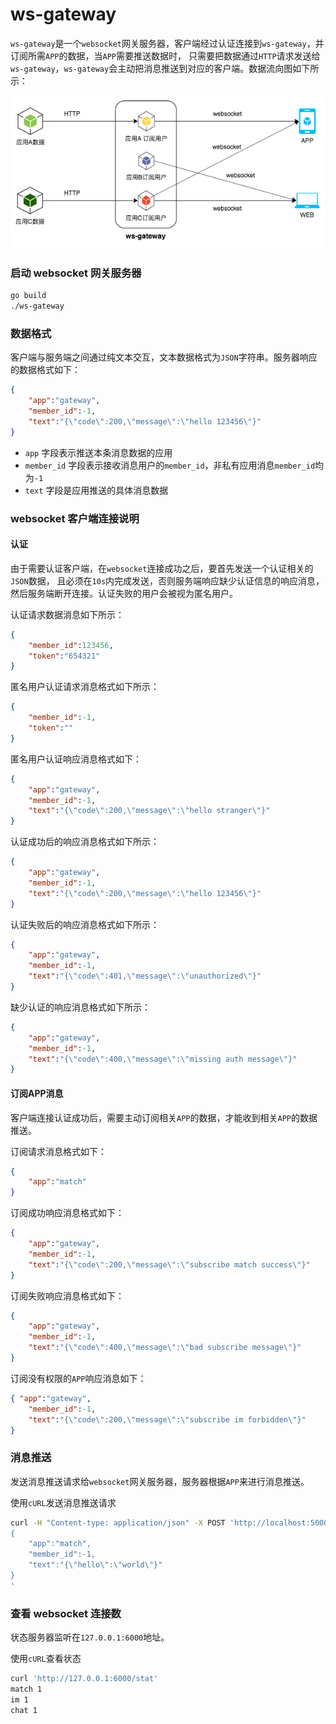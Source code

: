 # ws-gateway
`ws-gateway`是一个`websocket`网关服务器，客户端经过认证连接到`ws-gateway`，并订阅所需`APP`的数据，当`APP`需要推送数据时，
只需要把数据通过`HTTP`请求发送给`ws-gateway`，`ws-gateway`会主动把消息推送到对应的客户端。数据流向图如下所示：

![ws-gateway 数据流向图](ws-gateway.png)


### 启动 websocket 网关服务器
```sh
go build
./ws-gateway
```

### 数据格式
客户端与服务端之间通过纯文本交互，文本数据格式为`JSON`字符串。服务器响应的数据格式如下：
```json
{
    "app":"gateway",
    "member_id":-1,
    "text":"{\"code\":200,\"message\":\"hello 123456\"}"
}
```

- `app` 字段表示推送本条消息数据的应用
- `member_id` 字段表示接收消息用户的`member_id`，非私有应用消息`member_id`均为`-1`
- `text` 字段是应用推送的具体消息数据

### websocket 客户端连接说明

#### 认证
由于需要认证客户端，在`websocket`连接成功之后，要首先发送一个认证相关的`JSON`数据，
且必须在`10s`内完成发送，否则服务端响应缺少认证信息的响应消息，然后服务端断开连接。认证失败的用户会被视为匿名用户。

认证请求数据消息如下所示：
```json
{
    "member_id":123456,
    "token":"654321"
}
```

匿名用户认证请求消息格式如下所示：
```json
{
    "member_id":-1,
    "token":""
}
```

匿名用户认证响应消息格式如下：
```json
{
    "app":"gateway",
    "member_id":-1,
    "text":"{\"code\":200,\"message\":\"hello stranger\"}"
}
```

认证成功后的响应消息格式如下所示：
```json
{
    "app":"gateway",
    "member_id":-1,
    "text":"{\"code\":200,\"message\":\"hello 123456\"}"
}
```

认证失败后的响应消息格式如下所示：
```json
{
    "app":"gateway",
    "member_id":-1,
    "text":"{\"code\":401,\"message\":\"unauthorized\"}"
}
```

缺少认证的响应消息格式如下所示：
```json
{
    "app":"gateway",
    "member_id":-1,
    "text":"{\"code\":400,\"message\":\"missing auth message\"}"
}
```

#### 订阅APP消息
客户端连接认证成功后，需要主动订阅相关`APP`的数据，才能收到相关`APP`的数据推送。

订阅请求消息格式如下：
```json
{
    "app":"match"
}
```

订阅成功响应消息格式如下：
```json
{
    "app":"gateway",
    "member_id":-1,
    "text":"{\"code\":200,\"message\":\"subscribe match success\"}"
}
```

订阅失败响应消息格式如下：
```json
{
    "app":"gateway",
    "member_id":-1,
    "text":"{\"code\":400,\"message\":\"bad subscribe message\"}"
}
```

订阅没有权限的`APP`响应消息如下：
```json
{ "app":"gateway",
    "member_id":-1,
    "text":"{\"code\":200,\"message\":\"subscribe im forbidden\"}"
}
```

### 消息推送
发送消息推送请求给`websocket`网关服务器，服务器根据`APP`来进行消息推送。

使用`cURL`发送消息推送请求
```sh
curl -H "Content-type: application/json" -X POST 'http://localhost:5000/push' -d '
{
    "app":"match",
    "member_id":-1,
    "text":"{\"hello\":\"world\"}"
}
'
```

### 查看 websocket 连接数
状态服务器监听在`127.0.0.1:6000`地址。

使用`cURL`查看状态
```sh
curl 'http://127.0.0.1:6000/stat'
match 1
im 1
chat 1
```